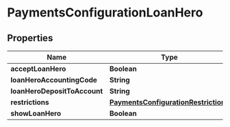 
# PaymentsConfigurationLoanHero

## Properties
Name | Type | Description | Notes
------------ | ------------- | ------------- | -------------
**acceptLoanHero** | **Boolean** |  |  [optional]
**loanHeroAccountingCode** | **String** |  |  [optional]
**loanHeroDepositToAccount** | **String** |  |  [optional]
**restrictions** | [**PaymentsConfigurationRestrictions**](PaymentsConfigurationRestrictions.md) |  |  [optional]
**showLoanHero** | **Boolean** |  |  [optional]



